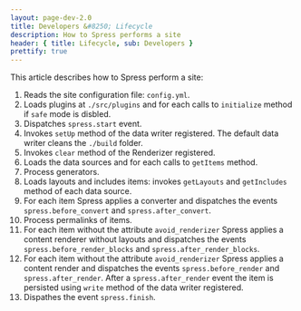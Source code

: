 ```yaml
---
layout: page-dev-2.0
title: Developers &#8250; Lifecycle
description: How to Spress performs a site 
header: { title: Lifecycle, sub: Developers }
prettify: true
---
```

This article describes how to Spress perform a site:

1. Reads the site configuration file: `config.yml`.
2. Loads plugins at `./src/plugins` and for each calls to `initialize` method if `safe` mode is disbled.
3. Dispatches `spress.start` event.
4. Invokes `setUp` method of the data writer registered. The default data writer cleans the `./build` folder.
5. Invokes `clear` method of the Renderizer registered.
6. Loads the data sources and for each calls to `getItems` method.
7. Process generators.
8. Loads layouts and includes items: invokes `getLayouts` and `getIncludes` method of each data source.
9. For each item Spress applies a converter and dispatches the events `spress.before_convert` and `spress.after_convert`.
10. Process permalinks of items.
11. For each item without the attribute `avoid_renderizer` Spress applies a content renderer without layouts and dispatches the events `spress.before_render_blocks` and `spress.after_render_blocks`.
12. For each item without the attribute `avoid_renderizer` Spress applies a content render and dispatches the events `spress.before_render` and `spress.after_render`. After a `spress.after_render` event the item is persisted using `write` method of the data writer registered.
13. Dispathes the event `spress.finish`.
